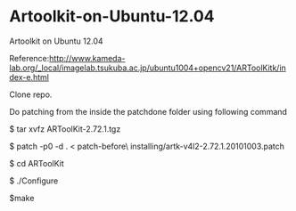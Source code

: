 Artoolkit-on-Ubuntu-12.04
=========================

Artoolkit on Ubuntu 12.04


Reference:http://www.kameda-lab.org/_local/imagelab.tsukuba.ac.jp/ubuntu1004+opencv21/ARToolKitk/index-e.html

Clone repo.

Do patching from the inside the patchdone folder using following command

$ tar xvfz ARToolKit-2.72.1.tgz 


$ patch -p0 -d . < patch-before\ installing/artk-v4l2-2.72.1.20101003.patch 


$ cd ARToolKit 

$ ./Configure 


$make



